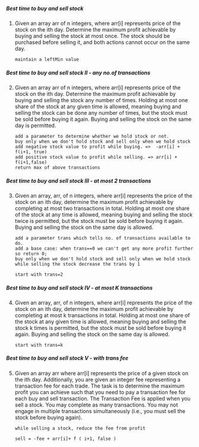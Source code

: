 ##### Best time to buy and sell stock
1. Given an array arr of n integers, where arr[i] represents price of the stock on the ith day. Determine the maximum profit achievable by buying and selling the stock at most once.
   The stock should be purchased before selling it, and both actions cannot occur on the same day.
   ```
   maintain a leftMin value
   ```
##### Best time to buy and sell stock II - any no.of transactions
2. Given an array arr of n integers, where arr[i] represents price of the stock on the ith day. Determine the maximum profit achievable by buying and selling the stock any number of times.
   Holding at most one share of the stock at any given time is allowed, meaning buying and selling the stock can be done any number of times, but the stock must be sold before buying it again. Buying and selling the stock on the same day is permitted.
   ```
   add a parameter to determine whether we hold stock or not.
   buy only when we don't hold stock and sell only when we hold stock
   add negative stock value to profit while buying. =>  -arr[i] + f(i+1, true)
   add positive stock value to profit while selling. => arr[i] + f(i+1,false)
   return max of above transactions
   ```
##### Best time to buy and sell stock III - at most 2 transactions
3. Given an array, arr, of n integers, where arr[i] represents the price of the stock on an ith day, determine the maximum profit achievable by completing at most two transactions in total.
   Holding at most one share of the stock at any time is allowed, meaning buying and selling the stock twice is permitted, but the stock must be sold before buying it again. Buying and selling the stock on the same day is allowed.
   ```
   add a parameter trans which tells no. of transactions available to do.
   add a base case: when trans==0 we can't get any more profit further so return 0;
   buy only when we don't hold stock and sell only when we hold stock
   while selling the stock decrease the trans by 1

   start with trans=2
   ```
##### Best time to buy and sell stock IV - at most K transactions
4. Given an array, arr, of n integers, where arr[i] represents the price of the stock on an ith day, determine the maximum profit achievable by completing at most k transactions in total. Holding at most one share of the stock at any given time is allowed, meaning buying and selling the stock k times is permitted, but the stock must be sold before buying it again. Buying and selling the stock on the same day is allowed.
   ```
   start with trans=k
   ```
##### Best time to buy and sell stock V - with trans fee
5. Given an array arr where arr[i] represents the price of a given stock on the ith day. Additionally, you are given an integer fee representing a transaction fee for each trade. The task is to determine the maximum profit you can achieve such that you need to pay a transaction fee for each buy and sell transaction. The Transaction Fee is applied when you sell a stock.
   You may complete as many transactions. You may not engage in multiple transactions simultaneously (i.e., you must sell the stock before buying again).
   ```
   while selling a stock, reduce the fee from profit

   sell = -fee + arr[i]+ f ( i+1, false )
   ```

   
